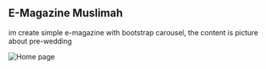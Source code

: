 ## E-Magazine Muslimah

im create simple e-magazine with bootstrap carousel, the content is picture about pre-wedding  


![Home page]({{site.baseurl}}//Screenshot%20(637).png)


